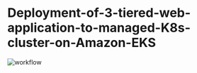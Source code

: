 # Deployment-of-3-tiered-web-application-to-managed-K8s-cluster-on-Amazon-EKS

![workflow](https://user-images.githubusercontent.com/50281621/184049568-ed128ef5-211d-493c-96c5-07d39fe2913f.png)
